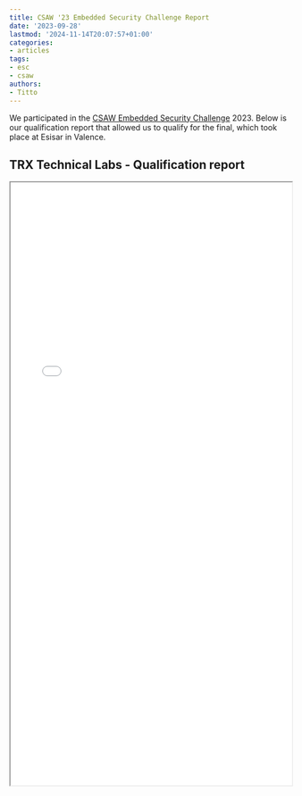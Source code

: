 ```yaml
---
title: CSAW '23 Embedded Security Challenge Report
date: '2023-09-28'
lastmod: '2024-11-14T20:07:57+01:00'
categories:
- articles
tags:
- esc
- csaw
authors:
- Titto
---
```


<style>
    .responsive-wrap iframe { max-width: 100%;}
</style>

We participated in the [CSAW Embedded Security Challenge](https://www.csaw.io/esc) 2023. Below is our qualification report that allowed us to qualify for the final, which took place at Esisar in Valence.

## TRX Technical Labs - Qualification report

<div class="responsive-wrap">
    <iframe src="/csaw23/CSAW_quals_paper_2023.pdf" width="100%" height="1080"></iframe>
</div>
